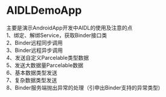 # AIDLDemoApp  
主要是演示AndroidApp开发中AIDL的使用及注意的点  
1、绑定、解绑Service，获取Binder接口类  
2、Binder远程同步调用  
3、Binder远程异步调用  
4、发送自定义Parcelable类型数据  
5、发送大数据量Parcelable数据  
6、基本数据类型发送  
7、复杂数据类型发送  
8、Binder服务端抛出异常的处理（引申出Binder支持的异常类型)  
